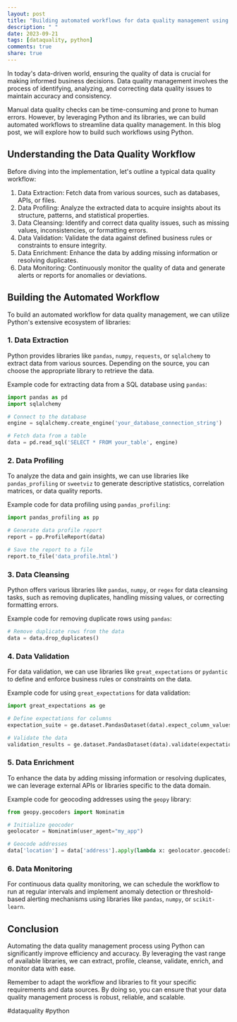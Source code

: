 ```yaml
---
layout: post
title: "Building automated workflows for data quality management using Python"
description: " "
date: 2023-09-21
tags: [dataquality, python]
comments: true
share: true
---
```


In today's data-driven world, ensuring the quality of data is crucial for making informed business decisions. Data quality management involves the process of identifying, analyzing, and correcting data quality issues to maintain accuracy and consistency.

Manual data quality checks can be time-consuming and prone to human errors. However, by leveraging Python and its libraries, we can build automated workflows to streamline data quality management. In this blog post, we will explore how to build such workflows using Python.

## Understanding the Data Quality Workflow

Before diving into the implementation, let's outline a typical data quality workflow:

1. Data Extraction: Fetch data from various sources, such as databases, APIs, or files.
2. Data Profiling: Analyze the extracted data to acquire insights about its structure, patterns, and statistical properties.
3. Data Cleansing: Identify and correct data quality issues, such as missing values, inconsistencies, or formatting errors.
4. Data Validation: Validate the data against defined business rules or constraints to ensure integrity.
5. Data Enrichment: Enhance the data by adding missing information or resolving duplicates.
6. Data Monitoring: Continuously monitor the quality of data and generate alerts or reports for anomalies or deviations.

## Building the Automated Workflow

To build an automated workflow for data quality management, we can utilize Python's extensive ecosystem of libraries:

### 1. Data Extraction

Python provides libraries like `pandas`, `numpy`, `requests`, or `sqlalchemy` to extract data from various sources. Depending on the source, you can choose the appropriate library to retrieve the data.

Example code for extracting data from a SQL database using `pandas`:

```python
import pandas as pd
import sqlalchemy

# Connect to the database
engine = sqlalchemy.create_engine('your_database_connection_string')

# Fetch data from a table
data = pd.read_sql('SELECT * FROM your_table', engine)
```

### 2. Data Profiling

To analyze the data and gain insights, we can use libraries like `pandas_profiling` or `sweetviz` to generate descriptive statistics, correlation matrices, or data quality reports.

Example code for data profiling using `pandas_profiling`:

```python
import pandas_profiling as pp

# Generate data profile report
report = pp.ProfileReport(data)

# Save the report to a file
report.to_file('data_profile.html')
```

### 3. Data Cleansing

Python offers various libraries like `pandas`, `numpy`, or `regex` for data cleansing tasks, such as removing duplicates, handling missing values, or correcting formatting errors.

Example code for removing duplicate rows using `pandas`:

```python
# Remove duplicate rows from the data
data = data.drop_duplicates()
```

### 4. Data Validation

For data validation, we can use libraries like `great_expectations` or `pydantic` to define and enforce business rules or constraints on the data.

Example code for using `great_expectations` for data validation:

```python
import great_expectations as ge

# Define expectations for columns
expectation_suite = ge.dataset.PandasDataset(data).expect_column_values_to_not_be_null('column_name')

# Validate the data
validation_results = ge.dataset.PandasDataset(data).validate(expectation_suite)
```

### 5. Data Enrichment

To enhance the data by adding missing information or resolving duplicates, we can leverage external APIs or libraries specific to the data domain.

Example code for geocoding addresses using the `geopy` library:

```python
from geopy.geocoders import Nominatim

# Initialize geocoder
geolocator = Nominatim(user_agent="my_app")

# Geocode addresses
data['location'] = data['address'].apply(lambda x: geolocator.geocode(x) if x else None)
```

### 6. Data Monitoring

For continuous data quality monitoring, we can schedule the workflow to run at regular intervals and implement anomaly detection or threshold-based alerting mechanisms using libraries like `pandas`, `numpy`, or `scikit-learn`.

## Conclusion

Automating the data quality management process using Python can significantly improve efficiency and accuracy. By leveraging the vast range of available libraries, we can extract, profile, cleanse, validate, enrich, and monitor data with ease.

Remember to adapt the workflow and libraries to fit your specific requirements and data sources. By doing so, you can ensure that your data quality management process is robust, reliable, and scalable.

#dataquality #python
